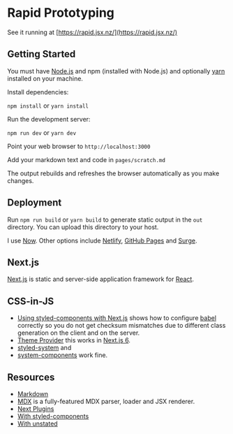 # Rapid Prototyping

See it running at [https://rapid.jsx.nz/](https://rapid.jsx.nz/)

## Getting Started

 You must have [Node.js](https://nodejs.org/en/) and npm (installed with Node.js) and optionally [yarn](https://yarnpkg.com/en/) installed on your machine.
 
Install dependencies:

`npm install` or `yarn install`

Run the development server:

`npm run dev` or `yarn dev`

Point your web browser to `http://localhost:3000`
 
Add your markdown text and code in `pages/scratch.md`

The output rebuilds and refreshes the browser automatically as you make changes.

## Deployment

Run `npm run build` or `yarn build` to generate static output in the `out` directory. You can upload this directory to your host.

I use [Now](https://zeit.co/now). Other options include [Netlify](https://www.netlify.com/), [GitHub Pages](https://pages.github.com/) and [Surge](https://surge.sh/).

## Next.js

[Next.js](https://nextjs.org/) is static and server-side application framework for [React](https://reactjs.org/).

## CSS-in-JS

* [Using styled-components with Next.js](https://jsramblings.com/2017/11/27/using-styled-components-with-next-js.html) shows how to configure [babel](https://babeljs.io/) correctly so you do not get checksum mismatches due to different class generation on the client and on the server. 
* [Theme Provider](https://github.com/zeit/next.js/issues/4170) this works in [Next.js 6](https://zeit.co/blog/next6).
* [styled-system](https://github.com/jxnblk/styled-system) and 
* [system-components](https://github.com/jxnblk/styled-system/tree/master/system-components) work fine.

## Resources

* [Markdown](https://github.com/adam-p/markdown-here/wiki/Markdown-Cheatsheet)
* [MDX](https://github.com/mdx-js/mdx) is a fully-featured MDX parser, loader and JSX renderer.
* [Next Plugins](https://github.com/zeit/next-plugins)
* [With styled-components](https://github.com/zeit/next.js/tree/canary/examples/with-styled-components)
* [With unstated](https://github.com/zeit/next.js/tree/canary/examples/with-unstated)

